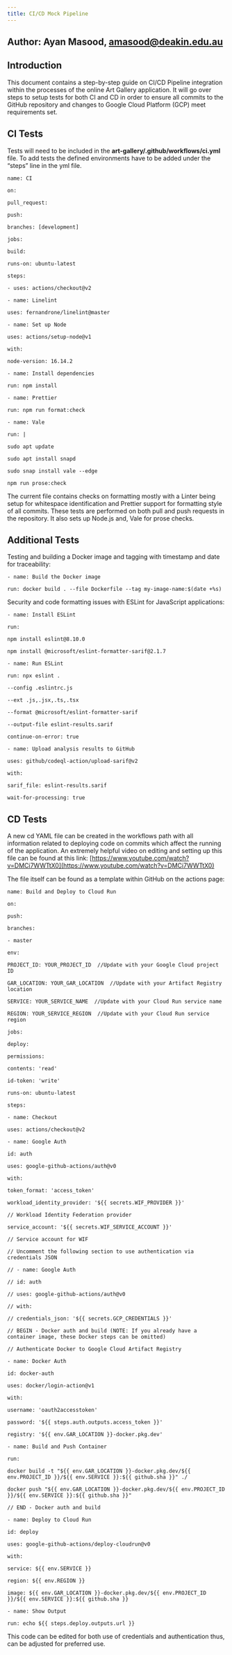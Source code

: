 ```yaml
---
title: CI/CD Mock Pipeline
---
```


## Author: Ayan Masood, [amasood@deakin.edu.au](mailto:amasood@deakin.edu.au)

## Introduction

This document contains a step-by-step guide on CI/CD Pipeline integration within the processes of
the online Art Gallery application. It will go over steps to setup tests for both CI and CD in order
to ensure all commits to the GitHub repository and changes to Google Cloud Platform (GCP) meet
requirements set.

## CI Tests

Tests will need to be included in the **art-gallery/.github/workflows/ci.yml** file. To add tests
the defined environments have to be added under the “steps” line in the yml file.

`name: CI`

`on:`

`pull_request:`

`push:`

`branches: [development]`

`jobs:`

`build:`

`runs-on: ubuntu-latest`

`steps:`

`- uses: actions/checkout@v2`

`- name: Linelint`

`uses: fernandrone/linelint@master`

`- name: Set up Node`

`uses: actions/setup-node@v1`

`with:`

`node-version: 16.14.2`

`- name: Install dependencies`

`run: npm install`

`- name: Prettier`

`run: npm run format:check`

`- name: Vale`

`run: |`

`sudo apt update`

`sudo apt install snapd`

`sudo snap install vale --edge`

`npm run prose:check `

The current file contains checks on formatting mostly with a Linter being setup for whitespace
identification and Prettier support for formatting style of all commits. These tests are performed
on both pull and push requests in the repository. It also sets up Node.js and, Vale for prose
checks.

## Additional Tests

Testing and building a Docker image and tagging with timestamp and date for traceability:

`- name: Build the Docker image`

`run: docker build . --file Dockerfile --tag my-image-name:$(date +%s)`

Security and code formatting issues with ESLint for JavaScript applications:

`- name: Install ESLint`

`run: `

`npm install eslint@8.10.0`

`npm install @microsoft/eslint-formatter-sarif@2.1.7`

`- name: Run ESLint`

`run: npx eslint .`

`--config .eslintrc.js`

`--ext .js,.jsx,.ts,.tsx`

`--format @microsoft/eslint-formatter-sarif`

`--output-file eslint-results.sarif`

`continue-on-error: true`

`- name: Upload analysis results to GitHub`

`uses: github/codeql-action/upload-sarif@v2`

`with:`

`sarif_file: eslint-results.sarif`

`wait-for-processing: true`

## CD Tests

A new cd YAML file can be created in the workflows path with all information related to deploying
code on commits which affect the running of the application. An extremely helpful video on editing
and setting up this file can be found at this link:
[https://www.youtube.com/watch?v=DMCi7WWTtX0](https://www.youtube.com/watch?v=DMCi7WWTtX0)

The file itself can be found as a template within GitHub on the actions page:

`name: Build and Deploy to Cloud Run`

`on:`

`push:`

`branches:`

`- master`

`env:`

`PROJECT_ID: YOUR_PROJECT_ID  //Update with your Google Cloud project ID`

`GAR_LOCATION: YOUR_GAR_LOCATION  //Update with your Artifact Registry location`

`SERVICE: YOUR_SERVICE_NAME  //Update with your Cloud Run service name`

`REGION: YOUR_SERVICE_REGION  //Update with your Cloud Run service region`

`jobs:`

`deploy:`

`permissions:`

`contents: 'read'`

`id-token: 'write'`

`runs-on: ubuntu-latest`

`steps:`

`- name: Checkout`

`uses: actions/checkout@v2`

`- name: Google Auth`

`id: auth`

`uses: google-github-actions/auth@v0`

`with:`

`token_format: 'access_token'`

`workload_identity_provider: '${{ secrets.WIF_PROVIDER }}'`

`// Workload Identity Federation provider`

`service_account: '${{ secrets.WIF_SERVICE_ACCOUNT }}'`

`// Service account for WIF`

`// Uncomment the following section to use authentication via credentials JSON`

`// - name: Google Auth`

`// id: auth`

`// uses: google-github-actions/auth@v0`

`// with:`

`// credentials_json: '${{ secrets.GCP_CREDENTIALS }}'`

`// BEGIN - Docker auth and build (NOTE: If you already have a container image, these Docker steps can be omitted)`

`// Authenticate Docker to Google Cloud Artifact Registry`

`- name: Docker Auth`

`id: docker-auth`

`uses: docker/login-action@v1`

`with:`

`username: 'oauth2accesstoken'`

`password: '${{ steps.auth.outputs.access_token }}'`

`registry: '${{ env.GAR_LOCATION }}-docker.pkg.dev'`

`- name: Build and Push Container`

`run: `

`docker build -t "${{ env.GAR_LOCATION }}-docker.pkg.dev/${{ env.PROJECT_ID }}/${{ env.SERVICE }}:${{ github.sha }}" ./`

`docker push "${{ env.GAR_LOCATION }}-docker.pkg.dev/${{ env.PROJECT_ID }}/${{ env.SERVICE }}:${{ github.sha }}"`

`// END - Docker auth and build`

`- name: Deploy to Cloud Run`

`id: deploy`

`uses: google-github-actions/deploy-cloudrun@v0`

`with:`

`service: ${{ env.SERVICE }}`

`region: ${{ env.REGION }}`

`image: ${{ env.GAR_LOCATION }}-docker.pkg.dev/${{ env.PROJECT_ID }}/${{ env.SERVICE }}:${{ github.sha }}`

`- name: Show Output`

`run: echo ${{ steps.deploy.outputs.url }}`

This code can be edited for both use of credentials and authentication thus, can be adjusted for
preferred use.
